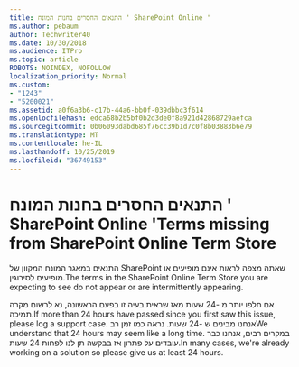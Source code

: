 ```yaml
---
title: התנאים החסרים בחנות המונח ' SharePoint Online '
ms.author: pebaum
author: Techwriter40
ms.date: 10/30/2018
ms.audience: ITPro
ms.topic: article
ROBOTS: NOINDEX, NOFOLLOW
localization_priority: Normal
ms.custom:
- "1243"
- "5200021"
ms.assetid: a0f6a3b6-c17b-44a6-bb0f-039dbbc3f614
ms.openlocfilehash: edca68b2b5bf0b2d3de0f8a921d42868729aefca
ms.sourcegitcommit: 0b06093dabd685f76cc39b1d7c0f8b03883b6e79
ms.translationtype: MT
ms.contentlocale: he-IL
ms.lasthandoff: 10/25/2019
ms.locfileid: "36749153"
---
```

# <a name="terms-missing-from-sharepoint-online-term-store"></a><span data-ttu-id="b03a0-102">התנאים החסרים בחנות המונח ' SharePoint Online '</span><span class="sxs-lookup"><span data-stu-id="b03a0-102">Terms missing from SharePoint Online Term Store</span></span>

<span data-ttu-id="b03a0-103">התנאים במאגר המונח המקוון של SharePoint שאתה מצפה לראות אינם מופיעים או מופיעים לסירוגין.</span><span class="sxs-lookup"><span data-stu-id="b03a0-103">The terms in the SharePoint Online Term Store you are expecting to see do not appear or are intermittently appearing.</span></span>
  
<span data-ttu-id="b03a0-104">אם חלפו יותר מ -24 שעות מאז שראית בעיה זו בפעם הראשונה, נא לרשום מקרה תמיכה.</span><span class="sxs-lookup"><span data-stu-id="b03a0-104">If more than 24 hours have passed since you first saw this issue, please log a support case.</span></span> <span data-ttu-id="b03a0-105">אנחנו מבינים ש -24 שעות. נראה כמו זמן רב</span><span class="sxs-lookup"><span data-stu-id="b03a0-105">We understand that 24 hours may seem like a long time.</span></span> <span data-ttu-id="b03a0-106">במקרים רבים, אנחנו כבר עובדים על פתרון אז בבקשה תן לנו לפחות 24 שעות.</span><span class="sxs-lookup"><span data-stu-id="b03a0-106">In many cases, we're already working on a solution so please give us at least 24 hours.</span></span>
  